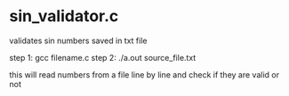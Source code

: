 # sin_validator.c
validates sin numbers saved in txt file

step 1: gcc filename.c
step 2: ./a.out source_file.txt

this will read numbers from a file line by line and check if they are valid or not
